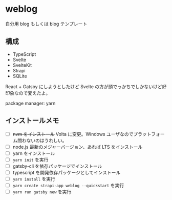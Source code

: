 # weblog

自分用 blog もしくは blog テンプレート

## 構成

- TypeScript
- Svelte
- SvelteKit
- Strapi
- SQLite

React + Gatsby にしようとしたけど Svelte の方が頭でっかちでしかないけど好印象なので変えたよ。

package manager: yarn

## インストールメモ

- [ ] <del>nvm をインストール</del> Volta に変更。Windows ユーザなのでプラットフォーム問わないのはうれしい。
- [ ] node.js 最新のメジャーバージョン、あれば LTS をインストール
- [ ] yarn をインストール
- [ ] `yarn init` を実行
- [ ] gatsby-cli を依存パッケージでインストール
- [ ] typescript を開発依存パッケージとしてインストール
- [ ] `yarn install` を実行
- [ ] `yarn create strapi-app weblog --quickstart` を実行
- [ ] `yarn run gatsby new` を実行

